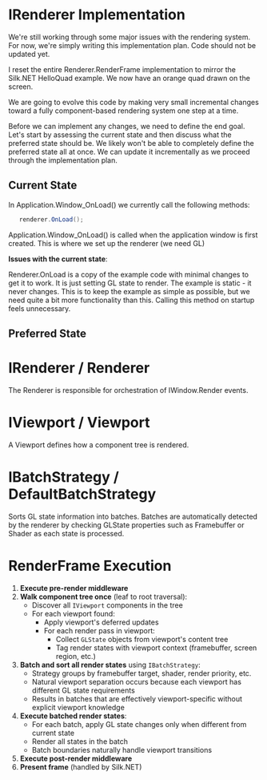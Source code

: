# IRenderer Implementation

We're still working through some major issues with the rendering system. For now, we're simply writing this implementation plan. Code should not be updated yet.

I reset the entire Renderer.RenderFrame implementation to mirror the Silk.NET HelloQuad example. We now have an orange quad drawn on the screen.

We are going to evolve this code by making very small incremental changes toward a fully component-based rendering system one step at a time.

Before we can implement any changes, we need to define the end goal. Let's start by assessing the current state and then discuss what the preferred state should be. We likely won't be able to completely define the preferred state all at once. We can update it incrementally as we proceed through the implementation plan.

## Current State

In Application.Window_OnLoad() we currently call the following methods:

```csharp
   renderer.OnLoad();
```

Application.Window_OnLoad() is called when the application window is first created. This is where we set up the renderer (we need GL)

**Issues with the current state**:

Renderer.OnLoad is a copy of the example code with minimal changes to get it to work. It is just setting GL state to render. The example is static - it never changes. This is to keep the example as simple as possible, but we need quite a bit more functionality than this. Calling this method on startup feels unnecessary.

## Preferred State

# IRenderer / Renderer

The Renderer is responsible for orchestration of IWindow.Render events.

# IViewport / Viewport

A Viewport defines how a component tree is rendered.

# IBatchStrategy / DefaultBatchStrategy

Sorts GL state information into batches. Batches are automatically detected by the renderer by checking GLState properties such as Framebuffer or Shader as each state is processed.

# RenderFrame Execution

1. **Execute pre-render middleware**
2. **Walk component tree once** (leaf to root traversal):
   - Discover all `IViewport` components in the tree
   - For each viewport found:
     - Apply viewport's deferred updates
     - For each render pass in viewport:
       - Collect `GLState` objects from viewport's content tree
       - Tag render states with viewport context (framebuffer, screen region, etc.)
3. **Batch and sort all render states** using `IBatchStrategy`:
   - Strategy groups by framebuffer target, shader, render priority, etc.
   - Natural viewport separation occurs because each viewport has different GL state requirements
   - Results in batches that are effectively viewport-specific without explicit viewport knowledge
4. **Execute batched render states**:
   - For each batch, apply GL state changes only when different from current state
   - Render all states in the batch
   - Batch boundaries naturally handle viewport transitions
5. **Execute post-render middleware**
6. **Present frame** (handled by Silk.NET)
